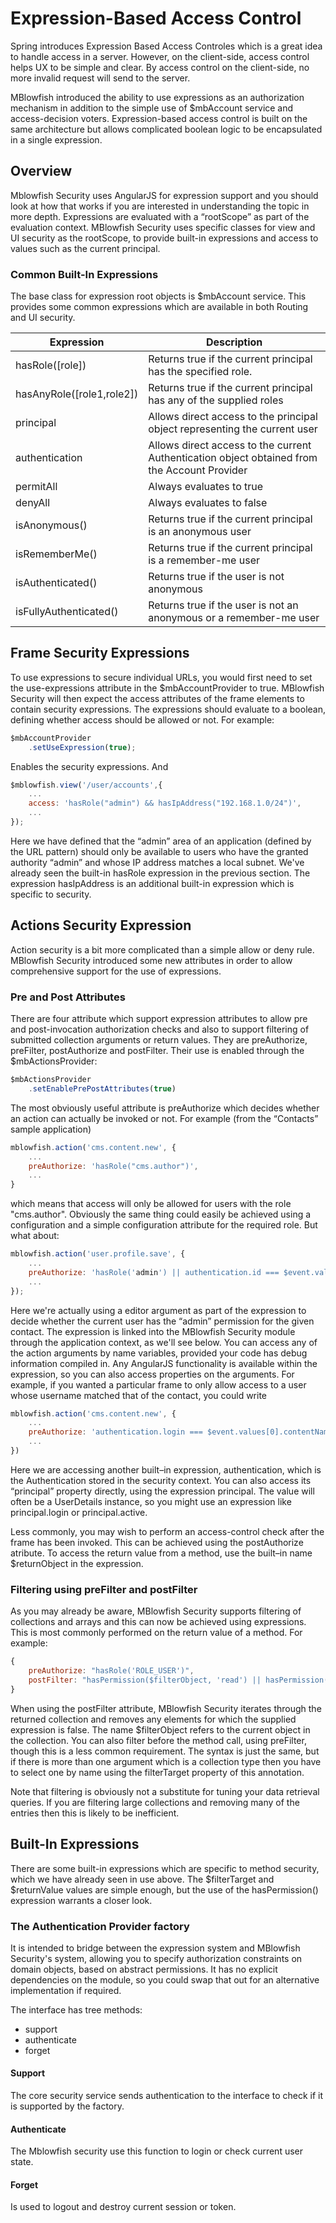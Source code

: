 # Expression-Based Access Control

Spring introduces Expression Based Access Controles which is a great idea to handle access in 
a server. 
However, on the client-side, access control helps UX to be simple and clear. 
By access control on the client-side, no more invalid request will send to the server.

MBlowfish introduced the ability to use expressions as an authorization mechanism in addition 
to the simple use of $mbAccount service and access-decision voters. 
Expression-based access control is built on the same architecture but allows complicated boolean 
logic to be encapsulated in a single expression.

## Overview

Mblowfish Security uses AngularJS for expression support and you should look at how that works if 
you are interested in understanding the topic in more depth. 
Expressions are evaluated with a “rootScope” as part of the evaluation context. 
MBlowfish Security uses specific classes for view and UI security as the rootScope, to provide 
built-in expressions and access to values such as the current principal.

### Common Built-In Expressions

The base class for expression root objects is $mbAccount service. This provides some common expressions 
which are available in both Routing and UI security.

| Expression                    | Description                                                                                  |
|-------------------------------|----------------------------------------------------------------------------------------------|
| hasRole([role])               | Returns true if the current principal has the specified role.                                |
| hasAnyRole([role1,role2])     | Returns true if the current principal has any of the supplied roles                          |
| principal                     | Allows direct access to the principal object representing the current user                   |
| authentication                | Allows direct access to the current Authentication object obtained from the Account Provider |
| permitAll                     | Always evaluates to true                                                                     |
| denyAll                       | Always evaluates to false                                                                    |
| isAnonymous()                 | Returns true if the current principal is an anonymous user                                   |
| isRememberMe()                | Returns true if the current principal is a remember-me user                                  |
| isAuthenticated()             | Returns true if the user is not anonymous                                                    |
| isFullyAuthenticated()        | Returns true if the user is not an anonymous or a remember-me user                           |

## Frame Security Expressions

To use expressions to secure individual URLs, you would first need to set the use-expressions attribute in the 
$mbAccountProvider to true. 
MBlowfish Security will then expect the access attributes of the frame elements to contain security expressions. 
The expressions should evaluate to a boolean, defining whether access should be allowed or not. For example:

```javascript
$mbAccountProvider
	.setUseExpression(true);
```

Enables the security expressions. And 

```javascript
$mblowfish.view('/user/accounts',{
	...
	access: 'hasRole("admin") && hasIpAddress("192.168.1.0/24")',
	...
});
```
 
Here we have defined that the “admin” area of an application (defined by the URL pattern) should only be available 
to users who have the granted authority “admin” and whose IP address matches a local subnet. 
We've already seen the built-in hasRole expression in the previous section. 
The expression hasIpAddress is an additional built-in expression which is specific to security.


## Actions Security Expression

Action security is a bit more complicated than a simple allow or deny rule. 
MBlowfish Security introduced some new attributes in order to allow comprehensive support for the use of expressions.

### Pre and Post Attributes

There are four attribute which support expression attributes to allow pre and post-invocation authorization 
checks and also to support filtering of submitted collection arguments or return values. 
They are preAuthorize, preFilter, postAuthorize and postFilter. 
Their use is enabled through the $mbActionsProvider:

```javascript
$mbActionsProvider
	.setEnablePrePostAttributes(true)
```

The most obviously useful attribute is preAuthorize which decides whether an action can actually be invoked or not. 
For example (from the “Contacts” sample application)

```javascript
mblowfish.action('cms.content.new', {
	...
	preAuthorize: 'hasRole("cms.author")',
	...
}
```

which means that access will only be allowed for users with the role "cms.author". 
Obviously the same thing could easily be achieved using a configuration and a simple configuration attribute for the required role. 
But what about:

```javascript
mblowfish.action('user.profile.save', {
	...
	preAuthorize: 'hasRole('admin') || authentication.id === $event.values[0].accountId',
	...
});
```

Here we're actually using a editor argument as part of the expression to decide whether the current user has 
the “admin” permission for the given contact. 
The expression is linked into the MBlowfish Security module through the application context, as we'll see below. 
You can access any of the action arguments by name variables, provided your code has debug information compiled in. 
Any AngularJS functionality is available within the expression, so you can also access properties on the arguments. 
For example, if you wanted a particular frame to only allow access to a user whose username matched that of the
contact, you could write

```javascript
mblowfish.action('cms.content.new', {
	...
	preAuthorize: 'authentication.login === $event.values[0].contentName',
	...
})
```

Here we are accessing another built–in expression, authentication, which is the Authentication stored
in the security context. 
You can also access its “principal” property directly, using the expression principal. 
The value will often be a UserDetails instance, so you might use an expression 
like principal.login or principal.active.

Less commonly, you may wish to perform an access-control check after the frame has been invoked. 
This can be achieved using the postAuthorize atribute. 
To access the return value from a method, use the built–in name $returnObject in the expression.

### Filtering using preFilter and postFilter

As you may already be aware, MBlowfish Security supports filtering of collections and arrays and 
this can now be achieved using expressions. 
This is most commonly performed on the return value of a method. For example:

```javascript
{
	preAuthorize: "hasRole('ROLE_USER')",
	postFilter: "hasPermission($filterObject, 'read') || hasPermission($filterObject, 'admin')",
}
```
	
When using the postFilter attribute, MBlowfish Security iterates through the returned collection and removes 
any elements for which the supplied expression is false. 
The name $filterObject refers to the current object in the collection. 
You can also filter before the method call, using preFilter, though this is a less common requirement. 
The syntax is just the same, but if there is more than one argument which is a collection type then you have 
to select one by name using the filterTarget property of this annotation.

Note that filtering is obviously not a substitute for tuning your data retrieval queries. 
If you are filtering large collections and removing many of the entries then this is likely to be inefficient.


## Built-In Expressions

There are some built-in expressions which are specific to method security, which we have already seen in use above. 
The $filterTarget and $returnValue values are simple enough, but the use of the hasPermission() expression warrants a closer look.

### The Authentication Provider factory

It is intended to bridge between the expression system and MBlowfish Security's system, allowing you to specify 
authorization constraints on domain objects, based on abstract permissions. 
It has no explicit dependencies on the module, so you could swap that out for an alternative implementation if required. 

The interface has tree methods:

- support
- authenticate
- forget

#### Support

The core security service sends authentication to the interface to check if it is supported by the factory. 

#### Authenticate

The Mblowfish security use this function to login or check current user state.

#### Forget

Is used to logout and destroy current session or token.
